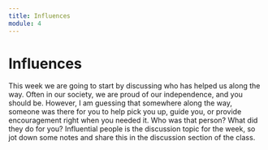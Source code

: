 ```yaml
---
title: Influences
module: 4
---
```


# Influences

This week we are going to start by discussing who has helped us along the way.  Often in our society, we are proud of our independence, and you should be. However, I am guessing that somewhere along the way, someone was there for you to help pick you up, guide you, or provide encouragement right when you needed it.  Who was that person?  What did they do for you?  Influential people is the discussion topic for the week, so jot down some notes and share this in the discussion section of the class.